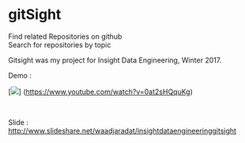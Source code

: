 # gitSight <br /> 
Find related Repositories on github <br /> 
Search for repositories by topic <br /> 

Gitsight was my project for Insight Data Engineering, Winter 2017. <br /> 

Demo : <br /> 

[![](https://www.youtube.com/vi/0at2sHQquKg/0.jpg)]
(https://www.youtube.com/watch?v=0at2sHQquKg)

 <br /> 

Slide : <br /> 
http://www.slideshare.net/waadjaradat/insightdataengineeringgitsight <br /> 


